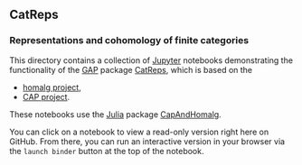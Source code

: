 ## CatReps

### Representations and cohomology of finite categories

This directory contains a collection of
[Jupyter](https://jupyter.org/) notebooks demonstrating the
functionality of the [GAP](https://www.gap-system.org/) package
[CatReps](https://homalg-project.github.io/pkg/CatReps),
which is based on the

* [homalg project](https://homalg-project.github.io/prj/homalg_project),
* [CAP project](https://homalg-project.github.io/prj/CAP_project).

These notebooks use the [Julia](https://julialang.org/) package
[CapAndHomalg](https://github.com/homalg-project/CapAndHomalg.jl).

You can click on a notebook to view a read-only version right here on GitHub.
From there, you can run an interactive version in your browser via the `launch binder` button at the top of the notebook.
